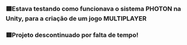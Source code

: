 ### 🟩Estava testando como funcionava o sistema PHOTON na Unity, para a criação de um jogo MULTIPLAYER
### 🟥Projeto descontinuado por falta de tempo!
